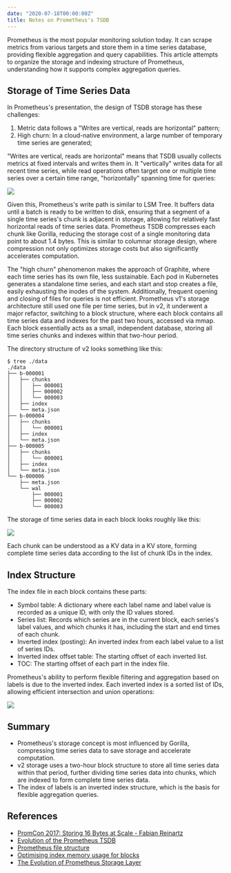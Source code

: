 ```yaml
---
date: "2020-07-18T00:00:00Z"
title: Notes on Prometheus's TSDB
---
```


Prometheus is the most popular monitoring solution today. It can scrape metrics from various targets and store them in a time series database, providing flexible aggregation and query capabilities. This article attempts to organize the storage and indexing structure of Prometheus, understanding how it supports complex aggregation queries.

## Storage of Time Series Data

In Prometheus's presentation, the design of TSDB storage has these challenges:

1. Metric data follows a "Writes are vertical, reads are horizontal" pattern;
2. High churn: In a cloud-native environment, a large number of temporary time series are generated;

"Writes are vertical, reads are horizontal" means that TSDB usually collects metrics at fixed intervals and writes them in. It "vertically" writes data for all recent time series, while read operations often target one or multiple time series over a certain time range, "horizontally" spanning time for queries:

![](/images/prometheus-series.jpg)

Given this, Prometheus's write path is similar to LSM Tree. It buffers data until a batch is ready to be written to disk, ensuring that a segment of a single time series's chunk is adjacent in storage, allowing for relatively fast horizontal reads of time series data. Prometheus TSDB compresses each chunk like Gorilla, reducing the storage cost of a single monitoring data point to about 1.4 bytes. This is similar to columnar storage design, where compression not only optimizes storage costs but also significantly accelerates computation.

The "high churn" phenomenon makes the approach of Graphite, where each time series has its own file, less sustainable. Each pod in Kubernetes generates a standalone time series, and each start and stop creates a file, easily exhausting the inodes of the system. Additionally, frequent opening and closing of files for queries is not efficient. Prometheus v1's storage architecture still used one file per time series, but in v2, it underwent a major refactor, switching to a block structure, where each block contains all time series data and indexes for the past two hours, accessed via mmap. Each block essentially acts as a small, independent database, storing all time series chunks and indexes within that two-hour period.

The directory structure of v2 looks something like this:

```
$ tree ./data
./data
├── b-000001
│   ├── chunks
│   │   ├── 000001
│   │   ├── 000002
│   │   └── 000003
│   ├── index
│   └── meta.json
├── b-000004
│   ├── chunks
│   │   └── 000001
│   ├── index
│   └── meta.json
├── b-000005
│   ├── chunks
│   │   └── 000001
│   ├── index
│   └── meta.json
└── b-000006
    ├── meta.json
    └── wal
        ├── 000001
        ├── 000002
        └── 000003
```

The storage of time series data in each block looks roughly like this:

![](/images/prometheus-block.jpg)

Each chunk can be understood as a KV data in a KV store, forming complete time series data according to the list of chunk IDs in the index.

## Index Structure

The index file in each block contains these parts:

- Symbol table: A dictionary where each label name and label value is recorded as a unique ID, with only the ID values stored.
- Series list: Records which series are in the current block, each series's label values, and which chunks it has, including the start and end times of each chunk.
- Inverted index (posting): An inverted index from each label value to a list of series IDs.
- Inverted index offset table: The starting offset of each inverted list.
- TOC: The starting offset of each part in the index file.

Prometheus's ability to perform flexible filtering and aggregation based on labels is due to the inverted index. Each inverted index is a sorted list of IDs, allowing efficient intersection and union operations:

![](/images/prometheus-label-posting.jpg)

## Summary

- Prometheus's storage concept is most influenced by Gorilla, compressing time series data to save storage and accelerate computation.
- v2 storage uses a two-hour block structure to store all time series data within that period, further dividing time series data into chunks, which are indexed to form complete time series data.
- The index of labels is an inverted index structure, which is the basis for flexible aggregation queries.

## References

- [PromCon 2017: Storing 16 Bytes at Scale - Fabian Reinartz](https://www.youtube.com/watch?v=b_pEevMAC3I)
- [Evolution of the Prometheus TSDB](https://www.percona.com/live/e17/sites/default/files/slides/Evolution%20of%20the%20Prometheus%20TSDB%20-%20FileId%20-%20115511.pdf)
- [Prometheus file structure](https://george24601.github.io/2019/12/26/prometheus.html)
- [Optimising index memory usage for blocks](https://www.robustperception.io/optimising-index-memory-usage-for-blocks)
- [The Evolution of Prometheus Storage Layer](https://zhenghe-md.github.io/blog/2020/02/27/The-Evolution-of-Prometheus-Storage-Layer/)

